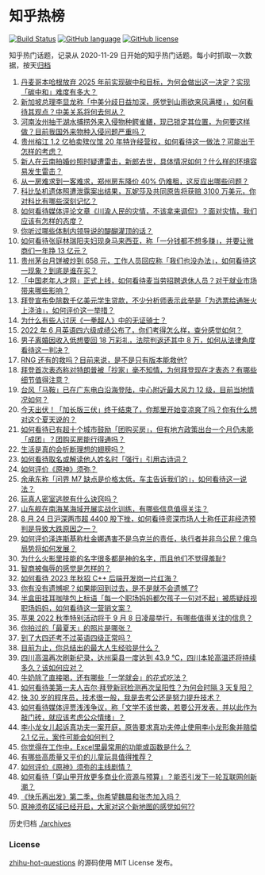 # 知乎热榜
[![Build Status](https://github.com/ToWeLong/zhihu-hot-questions/workflows/CI/badge.svg)](https://github.com/ToWeLong/zhihu-hot-questions/actions)
[![GitHub language](https://img.shields.io/badge/language-golang-orange.svg)](https://golang.org/)
[![GitHub license](https://img.shields.io/github/license/ToWeLong/zhihu-hot-questions)](https://github.com/ToWeLong/zhihu-hot-questions/blob/main/LICENSE)

知乎热门话题，记录从 2020-11-29 日开始的知乎热门话题。每小时抓取一次数据，按天[归档](./archives)

<!-- BEGIN -->

1. [丹麦哥本哈根放弃 2025 年前实现碳中和目标，为何会做出这一决定？实现「碳中和」难度有多大？](https://www.zhihu.com/question/549741442)
1. [新加坡总理李显龙称「中美分歧日益加深，感觉到山雨欲来风满楼」，如何看待其观点？中美关系将何去何从？](https://www.zhihu.com/question/549777862)
1. [河南汝州抽干湖水捕捞外来入侵物种鳄雀鳝，现已锁定其位置，为何要这样做？目前我国外来物种入侵问题严重吗？](https://www.zhihu.com/question/549679746)
1. [贵州榕江 1.2 亿拍卖殡仪馆 20 年特许经营权，如何看待这一做法？可能出于怎样的考虑？](https://www.zhihu.com/question/549737308)
1. [新人在云南拍婚纱照时疑遭雷击，新郎去世，具体情况如何？什么样的环境容易发生雷击？](https://www.zhihu.com/question/549891035)
1. [从一房难求到一客难求，郑州房东降价 40% 仍难租，这反应出哪些问题？](https://www.zhihu.com/question/549884747)
1. [科比坠机遗体照遭泄露案出结果，瓦妮莎及共同原告将获赔 3100 万美元，你对科比有哪些深刻记忆？](https://www.zhihu.com/question/549868161)
1. [如何看待媒体评论文章《川渝人民的灾情，不该拿来调侃》？面对灾情，我们应该有怎样的态度？](https://www.zhihu.com/question/549741150)
1. [你听过哪些体制内领导说的醍醐灌顶的话？](https://www.zhihu.com/question/462252881)
1. [如何看待张庭林瑞阳夫妇现身马来西亚，称「一分钱都不想多赚」，并要让微商们一年挣 13 亿元？](https://www.zhihu.com/question/549779502)
1. [贵州茅台月饼被炒到 658 元，工作人员回应称「我们也没办法」，如何看待这一现象？到底是谁在买？](https://www.zhihu.com/question/549800964)
1. [「中国老年人才网」正式上线，如何看待麦当劳招聘退休人员？对于就业市场带来哪些影响？](https://www.zhihu.com/question/549885286)
1. [拜登宣布免除数千亿美元学生贷款，不少分析师表示此举是「为选票给通胀火上浇油」，如何评价这一举措？](https://www.zhihu.com/question/549907532)
1. [为什么有些人讨厌《一拳超人》中的无证骑士？](https://www.zhihu.com/question/333661075)
1. [2022 年 6 月英语四六级成绩公布了，你们考得怎么样，查分感觉如何？](https://www.zhihu.com/question/549724149)
1. [男子离婚因收入低想要回 18 万彩礼，法院判返还其中 8 万，如何从法律角度看待这一判决？](https://www.zhihu.com/question/549768999)
1. [RNG 还有的救吗？目前来说，是不是只有版本能救他?](https://www.zhihu.com/question/549430465)
1. [拜登首次表态称对特朗普被「抄家」毫不知情，为何拜登现在才表态？有哪些细节值得注意？](https://www.zhihu.com/question/549893528)
1. [台风「马鞍」已在广东电白沿海登陆，中心附近最大风力 12 级，目前当地情况如何？](https://www.zhihu.com/question/549892322)
1. [今天出伏！「加长版三伏」终于结束了，你那里开始变凉爽了吗？你有什么想对这个夏天说的？](https://www.zhihu.com/question/549591381)
1. [如何看待已有超十个城市鼓励「团购买房」，但有地方政策出台一个月仍未能「成团」？团购买房能行得通吗？](https://www.zhihu.com/question/543210348)
1. [生活是真的会折断理想的翅膀吗？](https://www.zhihu.com/question/549561579)
1. [如何看待取名或解读他人姓名时「强行」引用古诗词？](https://www.zhihu.com/question/333708160)
1. [如何评价《原神》须弥？](https://www.zhihu.com/question/549808511)
1. [余承东称「问界 M7 缺点是价格太低，车主告诉我们的」，如何看待这一说法？](https://www.zhihu.com/question/549806563)
1. [玩真人密室逃脱有什么诀窍吗？](https://www.zhihu.com/question/26481374)
1. [山东舰在南海某海域开展实战化训练，有哪些信息值得关注？](https://www.zhihu.com/question/549818057)
1. [8 月 24 日沪深两市超 4400 股下挫，如何看待资深市场人士称任正非经济预判是导致大跌原因之一？](https://www.zhihu.com/question/549801037)
1. [如何评价泽连斯基称杜金娜遇害不是乌克兰的责任，执行者并非乌公民？俄乌局势将如何发展？](https://www.zhihu.com/question/549768729)
1. [为什么火影里技能的名字很多都是神的名字，而且他们不觉得羞耻?](https://www.zhihu.com/question/549018278)
1. [智商被侮辱的感觉是怎样的？](https://www.zhihu.com/question/275470985)
1. [如何看待 2023 年秋招 C++ 后端开发岗一片红海？](https://www.zhihu.com/question/548342420)
1. [你有没有遗憾呢？如果能回到过去，是不是就不会遗憾了?](https://www.zhihu.com/question/549838417)
1. [半盒田挂耳咖啡包上标语「每一个职场妈妈都欠孩子一句对不起」被质疑歧视职场妈妈，如何看待这一营销文案？](https://www.zhihu.com/question/549811093)
1. [苹果 2022 秋季特别活动将于 9 月 8 日凌晨举行，有哪些值得关注的信息？](https://www.zhihu.com/question/549854803)
1. [你拍过的「最夏天」的照片是哪张？](https://www.zhihu.com/question/546956790)
1. [到了大四还考不过英语四级正常吗？](https://www.zhihu.com/question/34838258)
1. [目前为止，你总结出的最大人生经验是什么？](https://www.zhihu.com/question/313830485)
1. [四川高温再次刷新纪录，达州渠县一度达到 43.9 ℃，四川本轮高温还将持续多久？该如何应对？](https://www.zhihu.com/question/549796532)
1. [牛奶除了直接喝，还有哪些「一学就会」的花式吃法？](https://www.zhihu.com/question/547572868)
1. [如何看待美第一夫人吉尔·拜登新冠检测再次呈阳性？为何会时隔 3 天复阳？](https://www.zhihu.com/question/549865209)
1. [快 30 岁的程序员，技术很一般，我是去考公还是努力提升技术？](https://www.zhihu.com/question/542820925)
1. [如何看待媒体评贾浅浅争议，称「文学不该世袭，若要公开发表，并以此作为敲门砖，就应该考虑公众情绪」？](https://www.zhihu.com/question/549832658)
1. [李小龙女儿起诉真功夫一案开庭，原告要求真功夫停止使用李小龙形象并赔偿 2.1 亿元，案件可能会如何判？](https://www.zhihu.com/question/362966228)
1. [你觉得在工作中，Excel里最常用的功能或函数是什么？](https://www.zhihu.com/question/415691804)
1. [有哪些高质量又平价的儿童玩具值得推荐？](https://www.zhihu.com/question/384261894)
1. [如何评价《原神》须弥的主线剧情？](https://www.zhihu.com/question/549800475)
1. [如何看待「穿山甲开放更多商业化资源与预算」？能否引发下一轮互联网创新潮？](https://www.zhihu.com/question/549663250)
1. [《快乐再出发》第二季，你希望魏晨和张杰加入吗？](https://www.zhihu.com/question/549645761)
1. [原神须弥区域已经开启，大家对这个新地图的感觉如何??](https://www.zhihu.com/question/549754300)

<!-- END -->

历史归档 [./archives](./archives)


### License
[zhihu-hot-questions](https://github.com/towelong/zhihu-hot-questions) 的源码使用 MIT License 发布。